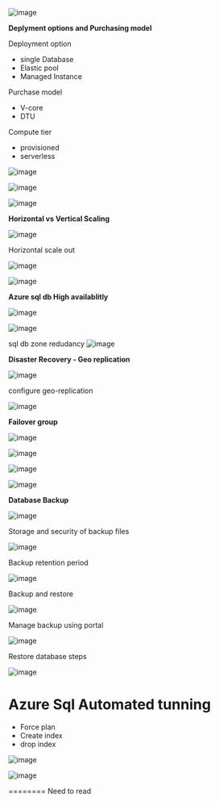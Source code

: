 
![image](https://user-images.githubusercontent.com/38088886/111021211-b6480780-83c2-11eb-9c81-d2c8219e2032.png)

**Deplyment options and Purchasing model**

Deployment option
 * single Database
 * Elastic pool
 * Managed Instance


Purchase model
* V-core
* DTU

Compute tier
* provisioned
* serverless

![image](https://user-images.githubusercontent.com/38088886/111021283-19d23500-83c3-11eb-87f9-01ea8b47cd35.png)

![image](https://user-images.githubusercontent.com/38088886/111021321-5736c280-83c3-11eb-8db0-d23790c87377.png)

![image](https://user-images.githubusercontent.com/38088886/111021489-91ed2a80-83c4-11eb-852f-47395cb39e16.png)

**Horizontal vs Vertical Scaling**


![image](https://user-images.githubusercontent.com/38088886/111022001-f067d800-83c7-11eb-946e-c4f610dc8109.png)

Horizontal scale out

![image](https://user-images.githubusercontent.com/38088886/111022091-94518380-83c8-11eb-93a9-4ad5b51c629f.png)

![image](https://user-images.githubusercontent.com/38088886/111022133-dd093c80-83c8-11eb-89d9-9934832e0ded.png)


**Azure sql db High availablitly** 

![image](https://user-images.githubusercontent.com/38088886/111026162-d8e91900-83e0-11eb-9bb6-bd81b8b34286.png)

![image](https://user-images.githubusercontent.com/38088886/111026354-ae4b9000-83e1-11eb-9668-61ca43b0c9d7.png)

sql db zone redudancy
![image](https://user-images.githubusercontent.com/38088886/111026461-49dd0080-83e2-11eb-86e8-b7a008528c02.png)


**Disaster Recovery - Geo replication**

![image](https://user-images.githubusercontent.com/38088886/111026684-75141f80-83e3-11eb-8049-e45e15bb309d.png)

configure geo-replication

![image](https://user-images.githubusercontent.com/38088886/111026744-d9cf7a00-83e3-11eb-8c23-c8ae371b6fcd.png)

**Failover group**

![image](https://user-images.githubusercontent.com/38088886/111026803-52ced180-83e4-11eb-8e51-8d5dbdd3f94b.png)

![image](https://user-images.githubusercontent.com/38088886/111026819-709c3680-83e4-11eb-9976-1fe809f34a11.png)

![image](https://user-images.githubusercontent.com/38088886/111026898-d8528180-83e4-11eb-817f-61c796d613a5.png)

![image](https://user-images.githubusercontent.com/38088886/111027091-f8cf0b80-83e5-11eb-8d61-32acadaa53a6.png)


**Database Backup**

![image](https://user-images.githubusercontent.com/38088886/111027192-89a5e700-83e6-11eb-812d-dbbc748ed11c.png)

Storage and security of backup files

![image](https://user-images.githubusercontent.com/38088886/111027278-249ec100-83e7-11eb-95b3-e13c148b51f5.png)

Backup retention period

![image](https://user-images.githubusercontent.com/38088886/111027321-75aeb500-83e7-11eb-993e-683a4c635002.png)

Backup and restore

![image](https://user-images.githubusercontent.com/38088886/111027361-b4dd0600-83e7-11eb-9117-e881cd3676b4.png)

Manage backup using portal

![image](https://user-images.githubusercontent.com/38088886/111027430-303eb780-83e8-11eb-9990-570349edbb8b.png)


Restore database steps

![image](https://user-images.githubusercontent.com/38088886/111027506-a3e0c480-83e8-11eb-9911-dbe9c2eadbb2.png)


# Azure Sql Automated tunning

* Force plan
* Create index
* drop index

![image](https://user-images.githubusercontent.com/38088886/111254617-598c5d00-860d-11eb-9693-99c35397fbb9.png)

![image](https://user-images.githubusercontent.com/38088886/111254633-627d2e80-860d-11eb-8951-d02407f66118.png)

======== Need to read

